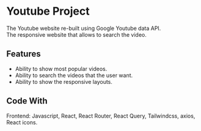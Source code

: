 # Youtube Project

The Youtube website re-built using Google Youtube data API.<br>
The responsive website that allows to search the video. 

## Features
* Ability to show most popular videos.
* Ability to search the videos that the user want.
* Ability to show the responsive layouts. 

## Code With
Frontend: Javascript, React, React Router, React Query, Tailwindcss, axios, React icons. 
